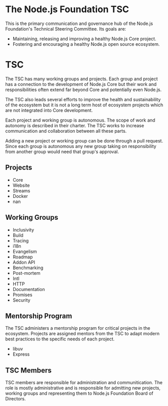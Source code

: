 # The Node.js Foundation TSC

This is the primary communication and governance hub of the Node.js
Foundation's Technical Steering Committee. Its goals are:

* Maintaining, releasing and improving a healthy Node.js Core project.
* Fostering and encouraging a healthy Node.js open source ecosystem.

# TSC

The TSC has many working groups and projects. Each group and project
has a connection to the development of Node.js Core but their work and
responsibilities often extend far beyond Core and potentially even Node.js.

The TSC also leads several efforts to improve the health and sustainability
of the ecosystem but it is not a long term host of ecosystem projects which are
not integrated into Core development.

Each project and working group is autonomous. The scope of work and 
autonomy is described in their charter. The TSC works to increase communication 
and collaboration between all these parts.

Adding a new project or working group can be done through a pull request. Since
each group is autonomous any new group taking on responsibility from another
group would need that group's approval.

## Projects

* Core
* Website
* Streams
* Docker
* nan

## Working Groups

* Inclusivity
* Build
* Tracing
* i18n
* Evangelism
* Roadmap
* Addon API
* Benchmarking
* Post-mortem
* Intl
* HTTP
* Documentation
* Promises
* Security

## Mentorship Program

The TSC administers a mentorship program for critical projects in the ecosystem.
Projects are assigned mentors from the TSC to adapt modern best practices to the 
specific needs of each project.

* libuv
* Express

## TSC Members

TSC members are responsible for administration and communitication. The role is 
mostly administrative and is responsible for admitting new projects, working groups 
and representing them to  Node.js Foundation Board of Directors.
